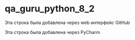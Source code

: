 # qa_guru_python_8_2

Эта строка была добавлена через web интерфейс GitHub

Эта строка была добавлена через PyCharm
